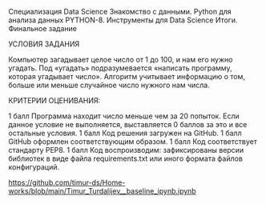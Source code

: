 Специализация Data Science Знакомство с данными. 
Python для анализа данных PYTHON-8. 
Инструменты для Data Science
Итоги. Финальное задание


УСЛОВИЯ ЗАДАНИЯ

Компьютер загадывает целое число от 1 до 100, и нам его нужно угадать. Под «угадать» подразумевается «написать программу, которая угадывает число».
Алгоритм учитывает информацию о том, больше или меньше случайное число нужного нам числа.


КРИТЕРИИ ОЦЕНИВАНИЯ:

1 балл	Программа находит число меньше чем за 20 попыток. Если данное условие не выполняется, выставляется 0 баллов за это и все остальные условия.
1 балл	Код решения загружен на GitHub.
1 балл	GitHub оформлен соответствующим образом.
1 балл	Код соответствует стандарту PEP8.
1 балл	Код воспроизводим: зафиксированы версии библиотек в виде файла requirements.txt или иного формата файлов конфигураций.

https://github.com/timur-ds/Home-works/blob/main/Timur_Turdalijev__baseline_ipynb.ipynb
